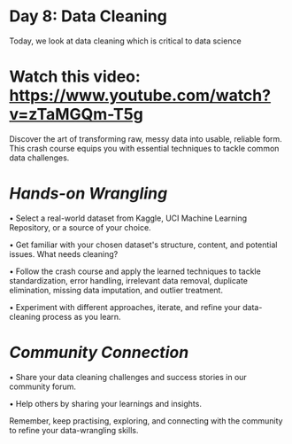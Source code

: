 # **Day 8: Data Cleaning**

Today, we look at data cleaning which is critical to data science

# **Watch this video:  https://www.youtube.com/watch?v=zTaMGQm-T5g**

Discover the art of transforming raw, messy data into usable, reliable form. This crash course equips you with essential techniques to tackle common data challenges.

# *Hands-on Wrangling*

•	Select a real-world dataset from Kaggle, UCI Machine Learning Repository, or a source of your choice.

•	Get familiar with your chosen dataset's structure, content, and potential issues. What needs cleaning?

•	Follow the crash course and apply the learned techniques to tackle standardization, error handling, irrelevant data removal, duplicate elimination, missing data imputation, and outlier treatment.

•	Experiment with different approaches, iterate, and refine your data-cleaning process as you learn.

# *Community Connection*

•	Share your data cleaning challenges and success stories in our community forum.

•	Help others by sharing your learnings and insights.

 Remember, keep practising, exploring, and connecting with the community to refine your data-wrangling skills.

